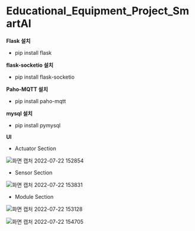 # Educational_Equipment_Project_SmartAI

**Flask 설치**
* pip install flask

**flask-socketio 설치**
* pip install flask-socketio

**Paho-MQTT 설치**
* pip install paho-mqtt

**mysql 설치**
* pip install pymysql 


**UI**
* Actuator Section

![화면 캡처 2022-07-22 152854](https://user-images.githubusercontent.com/86037701/180379590-cb6a7e5c-c5e8-48ac-86ca-98a150a28dea.png)

* Sensor Section

![화면 캡처 2022-07-22 153831](https://user-images.githubusercontent.com/86037701/180379613-66f5fc7f-d7f1-43cc-9a9a-5fa776801b24.png)

* Module Section

![화면 캡처 2022-07-22 153128](https://user-images.githubusercontent.com/86037701/180379608-aa608d16-317d-4202-b1bf-82ef7d3b01bf.png)

![화면 캡처 2022-07-22 154705](https://user-images.githubusercontent.com/86037701/180380167-2310bb7e-fe25-4bc9-b675-a4dbb384f358.png)
